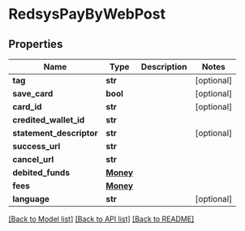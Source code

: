 # RedsysPayByWebPost

## Properties
Name | Type | Description | Notes
------------ | ------------- | ------------- | -------------
**tag** | **str** |  | [optional] 
**save_card** | **bool** |  | [optional] 
**card_id** | **str** |  | [optional] 
**credited_wallet_id** | **str** |  | 
**statement_descriptor** | **str** |  | [optional] 
**success_url** | **str** |  | 
**cancel_url** | **str** |  | 
**debited_funds** | [**Money**](Money.md) |  | 
**fees** | [**Money**](Money.md) |  | 
**language** | **str** |  | [optional] 

[[Back to Model list]](../README.md#documentation-for-models) [[Back to API list]](../README.md#documentation-for-api-endpoints) [[Back to README]](../README.md)



